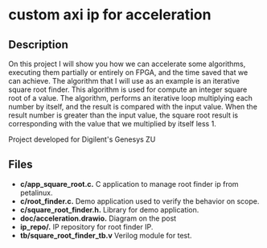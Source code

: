 # custom axi ip for acceleration

## Description
On this project I will show you how we can accelerate some algorithms, executing them partially or entirely on FPGA, and the time saved that we can achieve. The algorithm that I will use as an example is an iterative square root finder. This algorithm is used for compute an integer square root of a value. The algorithm, performs an iterative loop multiplying each number by itself, and the result is compared with the input value. When the result number is greater than the input value, the square root result is corresponding with the value that we multiplied by itself less 1.

Project developed for Digilent's Genesys ZU

## Files
- **c/app_square_root.c.** C application to manage root finder ip from petalinux.
- **c/root_finder.c.** Demo application used to verify the behavior on scope.
- **c/square_root_finder.h.** Library for demo application.
- **doc/acceleration.drawio.** Diagram on the post
- **ip_repo/.** IP repository for root finder IP.
- **tb/square_root_finder_tb.v** Verilog module for test.
